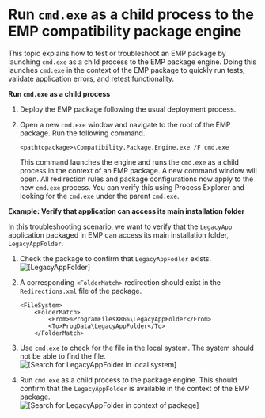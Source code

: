 # Run `cmd.exe` as a child process to the EMP compatibility package engine<a name="emp-run-cmd-child"></a>

This topic explains how to test or troubleshoot an EMP package by launching `cmd.exe` as a child process to the EMP package engine\. Doing this launches `cmd.exe` in the context of the EMP package to quickly run tests, validate application errors, and retest functionality\.

**Run `cmd.exe` as a child process**

1. Deploy the EMP package following the usual deployment process\.

1. Open a new `cmd.exe` window and navigate to the root of the EMP package\. Run the following command\.

   ```
   <pathtopackage>\Compatibility.Package.Engine.exe /F cmd.exe
   ```

   This command launches the engine and runs the `cmd.exe` as a child process in the context of an EMP package\. A new command window will open\. All redirection rules and package configurations now apply to the new `cmd.exe` process\. You can verify this using Process Explorer and looking for the `cmd.exe` under the parent `cmd.exe`\.

**Example: Verify that application can access its main installation folder**

In this troubleshooting scenario, we want to verify that the `LegacyApp` application packaged in EMP can access its main installation folder, `LegacyAppFolder`\.

1. Check the package to confirm that `LegacyAppFodler` exists\.  
![\[LegacyAppFolder\]](http://docs.aws.amazon.com/emp/latest/userguide/images/emp-legacy-app-folder.png)

1. A corresponding `<FolderMatch>` redirection should exist in the `Redirections.xml` file of the package\.

   ```
   <FileSystem>
       <FolderMatch>
           <From>%ProgramFilesX86%\LegacyAppFolder</From>
           <To>ProgData\LegacyAppFolder</To>
       </FolderMatch>
   ```

1. Use `cmd.exe` to check for the file in the local system\. The system should not be able to find the file\.  
![\[Search for LegacyAppFolder in local system\]](http://docs.aws.amazon.com/emp/latest/userguide/images/emp-legacy-app-folder-not-found.png)

1. Run `cmd.exe` as a child process to the package engine\. This should confirm that the `LegacyAppFolder` is available in the context of the EMP package\.  
![\[Search for LegacyAppFolder in context of package\]](http://docs.aws.amazon.com/emp/latest/userguide/images/emp-legacy-app-folder-child-process.png)
